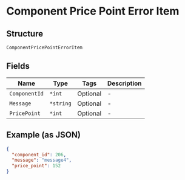 
# Component Price Point Error Item

## Structure

`ComponentPricePointErrorItem`

## Fields

| Name | Type | Tags | Description |
|  --- | --- | --- | --- |
| `ComponentId` | `*int` | Optional | - |
| `Message` | `*string` | Optional | - |
| `PricePoint` | `*int` | Optional | - |

## Example (as JSON)

```json
{
  "component_id": 206,
  "message": "message4",
  "price_point": 152
}
```

